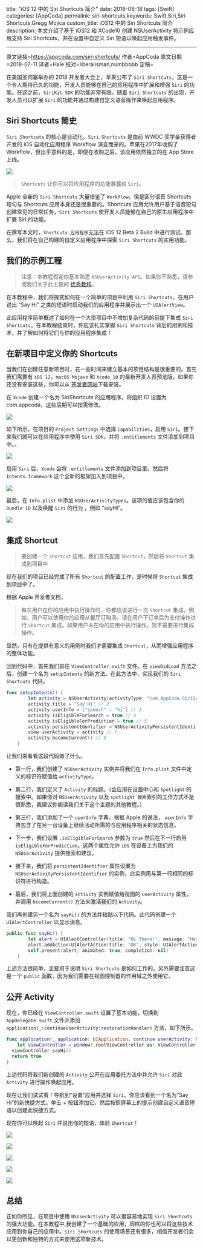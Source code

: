 title: "iOS 12 中的 Siri Shortcuts 简介"
date: 2018-08-18
tags: [Swift]
categories: [AppCoda]
permalink: siri-shortcuts
keywords: Swift,Siri,Siri Shortcuts,Gregg Mojica
custom_title: iOS12 中的 Siri Shortcuts 简介
description: 本文介绍了基于 iOS12 和 XCode10 创建 NSUserActivity 将示例应用支持 Siri Shortcuts，并在设置中自定义 Siri 短语以唤起应用触发事件。

---
原文链接=https://appcoda.com/siri-shortcuts/
作者=AppCoda
原文日期=2018-07-11
译者=Hale
校对=liberalisman,numbbbbb
定稿=

在美国圣何塞举办的 2018 开发者大会上，苹果公布了 `Siri Shortcuts`，这是一个令人期待已久的功能，开发人员能够在自己的应用程序中扩展和增强 `Siri` 的功能。在这之前，`SiriKit SDK` 的功能非常有限。随着 `Siri Shortcuts` 的出现，开发人员可以扩展 `Siri` 的功能并通过构建自定义语音操作来唤起应用程序。

## Siri Shortcuts 简史
`Siri Shortcuts` 的核心是自动化。`Siri Shortcuts` 是由前 WWDC 奖学金获得者开发的 iOS 自动化应用程序 Workflow 演变而来的。苹果在2017年收购了 Workflow，但出乎意料的是，即便在收购之后，该应用依然独立的在 App Store 上线。

![](https://appcoda.com/wp-content/uploads/2018/07/workflow-app.jpg)

> `Shortcuts` 让你可以将应用程序的功能暴露给 `Siri`。

Apple 全新的 `Siri Shortcuts` 大量借鉴了 `Workflow`。但是区分语音 Shortcuts 短句与 Shortcuts 应用本身还是很重要的。Shortcuts 应用允许用户基于语音短句创建常见的日常任务，`Siri Shortcuts` 使开发人员能够在自己的原生应用程序中扩展 Siri 的功能。

在撰写本文时，`Shortcuts 应用程序`无法在 iOS 12 Beta 2 Build 中进行测试。那么，我们将在自己构建的自定义应用程序中探索 `Siri Shortcuts` 的实用功能。

## 我们的示例工程
> 注意：本教程假定你基本熟悉 `NSUserActivity API`。如果你不熟悉，请参阅我们关于此主题的 [优秀教程](https://www.appcoda.com/core-spotlight-framework/)。

在本教程中，我们将探究如何在一个简单的项目中利用 `Siri Shortcuts`，在用户说出 “Say Hi” 之类的短语时启动我们的应用程序并展示出一个 `UIAlertView`。

此应用程序简单概述了如何在一个大型项目中不增加复杂代码的前提下集成 `Siri Shortcuts`。在本教程结束时，你应该扎实掌握 `Siri Shortcuts` 背后的用例和技术，并了解如何将它们与你的应用程序集成！

## 在新项目中定义你的 Shortcuts

当我们在创建任意新项目时，花一些时间来建立基本的项目结构是很重要的。首先我们需要有 `iOS 12`，`macOS Mojave`  和 `Xcode 10` 的最新开发人员预览版。如果你还没有安装这些，你可以从 [开发者网站](https://developer.apple.com/)下载安装。

在 `Xcode` 创建一个名为 SiriShortcuts 的应用程序。将组织 ID 设置为 com.appcoda，这些后期可以按需修改。

![](https://appcoda.com/wp-content/uploads/2018/07/2-1240x793.png)

如下所示，在项目的 `Project Settings` 中选择 `Capabilities`，启用 `Siri`。接下来我们就可以在应用程序中使用 `Siri SDK`，并将 `.entitlements` 文件添加到项目中。。

![](https://appcoda.com/wp-content/uploads/2018/07/4-1240x793.png)

启用 `S​​iri` 后，`Xcode` 会将 `.entitlements` 文件添加到项目里。然后将 `Intents.framework` 这个全新的框架加入到项目中。

![](https://appcoda.com/wp-content/uploads/2018/07/7-1240x793.png)

最后，在 `Info.plist` 中添加 `NSUserActivityTypes`。该项的值应该包含你的 `Bundle ID` 以及唤醒 `Siri` 的行为 ，例如 “sayHi”。

![](https://appcoda.com/wp-content/uploads/2018/07/8-1240x775.png)

## 集成 Shortcut
> 要创建一个 `Shortcut` 应用，我们首先配置 `Shortcut`，然后将 `Shortcut` 集成到项目中

现在我们的项目已经完成了所有 `Shortcut` 的配置工作，是时候将 `Shortcut` 集成到项目中了。

根据 Apple 开发者文档，

> 每次用户在你的应用中执行操作时，你都应该进行一次 `Shortcut` 集成。例如，用户可以使用你的应用从餐厅订购汤，请在用户下订单后为支付操作进行 `Shortcut` 集成。如果用户未在你的应用中执行操作，则不需要进行集成操作。

显然，只有在提供有意义的用例时我们才需要集成 `Shortcut`，从而增强应用程序的整体功能。

回到代码中，首先我们前往 `ViewController.swift` 文件。在 `viewDidLoad` 方法之后，创建一个名为 `setupIntents` 的新方法。在此方法中，实现我们的 `Siri Shortcuts` 代码。

```Swift
func setupIntents() {
        let activity = NSUserActivity(activityType: "com.AppCoda.SiriSortcuts.sayHi") // 1
        activity.title = "Say Hi" // 2
        activity.userInfo = ["speech" : "hi"] // 3
        activity.isEligibleForSearch = true // 4
        activity.isEligibleForPrediction = true // 5
        activity.persistentIdentifier = NSUserActivityPersistentIdentifier(rawValue: "com.AppCoda.SiriSortcuts.sayHi") // 6
        view.userActivity = activity // 7
        activity.becomeCurrent() // 8
    }
```

让我们来看看这段代码做了什么。

* 第一行，我们创建了 `NSUserActivity` 实例并将我们在 `Info.plist` 文件中定义的标识符赋值给  `activityType`。

* 第二行，我们定义了 `Activity` 的标题。（会应用在设置中心和 `Spotlight` 的搜索中。如果你对 `NSUserActivity` 以及 `spotlight 搜索`索引的工作方式不是很熟悉，我建议你阅读我们关于这个主题的其他教程。）

* 第三行，我们添加了一个 `userInfo` 字典。根据 Apple 的说法， `userInfo` 字典包含了在另一台设备上继续活动所需的与应用程序相关的状态信息。

* 下一步，我们设置 `.isEligibleForSearch` 参数为 `true` 然后在下一行启用 `isEligibleForPrediction`。这两个属性允许 `iOS` 在设备上为我们的 `NSUserActivity` 提供搜索和建议。

* 接下来，我们将 `persistentIdentifier` 属性设置为 `NSUserActivityPersistentIdentifier` 的实例，此实例用与第一行相同的标识符进行构造。

* 最后，我们将上面创建的 `activity` 实例赋值给视图的 `userActivity` 属性，并调用 `becomeCurrent()` 方法来激活我们的 `Activity`。


我们再创建另一个名为 `sayHi()` 的方法并粘贴以下代码。此代码创建一个 `UIAlertController` 以显示消息。

```Swift
public func sayHi() {
        let alert = UIAlertController(title: "Hi There!", message: "Hey there! Glad to see you got this working!", preferredStyle: UIAlertController.Style.alert)
        alert.addAction(UIAlertAction(title: "OK", style: UIAlertAction.Style.default, handler: nil))
        self.present(alert, animated: true, completion: nil)
    }
```

上述方法很简单，主要用于说明 `Siri Shortcuts` 是如何工作的。另外需要注意这是一个 `public` 函数，因为我们需要在视图控制器的作用域之外使用它。

## 公开 Activity

现在，你已经在 `ViewController.swift` 设置了基本功能，切换到 `AppDelegate.swift` 文件并添加  `application(_:continueUserActivity:restorationHandler)` 方法，如下所示。

```Swift
func application(_ application: UIApplication, continue userActivity: NSUserActivity, restorationHandler: @escaping ([UIUserActivityRestoring]?) -> Void) -> Bool {
    let viewController = window?.rootViewController as! ViewController
  viewController.sayHi()
  return true
}
```

上述代码将我们新创建的 `Activity` 公开在应用委托方法中并允许 `Siri` 对此 `Activity` 进行操作唤起应用。

现在让我们试试看！导航到“设置”应用并选择 `Siri`。你应该看到一个名为”Say Hi”的新快捷方式。单击 + 按钮添加它，然后按照屏幕上的提示创建自定义语音短语以创建此快捷方式。

现在你可以唤起 `Siri` 并说出你的短语，体验 `Shortcut`！

![](https://appcoda.com/wp-content/uploads/2018/07/i-1.png)

![](https://appcoda.com/wp-content/uploads/2018/07/i-2.png)

![](https://appcoda.com/wp-content/uploads/2018/07/i-3.png)

![](https://appcoda.com/wp-content/uploads/2018/07/i-4.png)

![](https://appcoda.com/wp-content/uploads/2018/07/i-5.png)

## 总结

正如你所见，在项目中使用 `NSUserActivity` 可以很容易地实现 `Siri Shortcuts` 的强大功能。在本教程中,我创建了一个基础的应用，同样的你也可以将这些技术应用到你自己的应用中。`Siri Shortcuts` 的使用场景还有很多，相信开发者们会以更创新和独特的方式来使用这项新技术。

